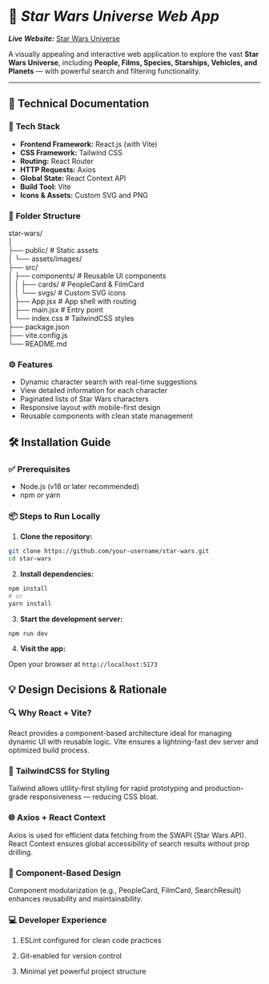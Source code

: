 # 🌌 **_Star Wars Universe Web App_**

**_Live Website:_** [Star Wars Universe](https://star-wars-universe-silk.vercel.app/)

A visually appealing and interactive web application to explore the vast **Star Wars Universe**, including **People, Films, Species, Starships, Vehicles, and Planets** — with powerful search and filtering functionality.

---

## 📘 **Technical Documentation**

### 🔧 **Tech Stack**

- **Frontend Framework:** React.js (with Vite)
- **CSS Framework:** Tailwind CSS
- **Routing:** React Router
- **HTTP Requests:** Axios
- **Global State:** React Context API
- **Build Tool:** Vite
- **Icons & Assets:** Custom SVG and PNG

### 📂 **Folder Structure**

star-wars/ <br/>
│<br/>
├── public/ # Static assets<br/>
│ └── assets/images/<br/>
├── src/<br/>
│ ├── components/ # Reusable UI components<br/>
│ │ ├── cards/ # PeopleCard & FilmCard<br/>
│ │ └── svgs/ # Custom SVG icons<br/>
│ ├── App.jsx # App shell with routing<br/>
│ ├── main.jsx # Entry point<br/>
│ └── index.css # TailwindCSS styles<br/>
├── package.json<br/>
├── vite.config.js<br/>
└── README.md<br/>


### ⚙️ **Features**

- Dynamic character search with real-time suggestions
- View detailed information for each character
- Paginated lists of Star Wars characters
- Responsive layout with mobile-first design
- Reusable components with clean state management


## 🛠️ **Installation Guide**

### ✅ **Prerequisites**

- Node.js (v18 or later recommended)
- npm or yarn

### 📦 **Steps to Run Locally**

1. **Clone the repository:**

```bash
git clone https://github.com/your-username/star-wars.git
cd star-wars
```

2. **Install dependencies:**

```bash
npm install
# or
yarn install
```

3. **Start the development server:**

```bash
npm run dev
```

4. **Visit the app:**

Open your browser at `http://localhost:5173`

## 💡 **Design Decisions & Rationale**

### 🔍 **Why React + Vite?**

React provides a component-based architecture ideal for managing dynamic UI with reusable logic. Vite ensures a lightning-fast dev server and optimized build process.

### 🎨 **TailwindCSS for Styling**

Tailwind allows utility-first styling for rapid prototyping and production-grade responsiveness — reducing CSS bloat.

### 🌐 **Axios + React Context**

Axios is used for efficient data fetching from the SWAPI (Star Wars API). React Context ensures global accessibility of search results without prop drilling.

### 🧠 **Component-Based Design**

Component modularization (e.g., PeopleCard, FilmCard, SearchResult) enhances reusability and maintainability.

### 💻 **Developer Experience**

1. ESLint configured for clean code practices

2. Git-enabled for version control

3. Minimal yet powerful project structure




